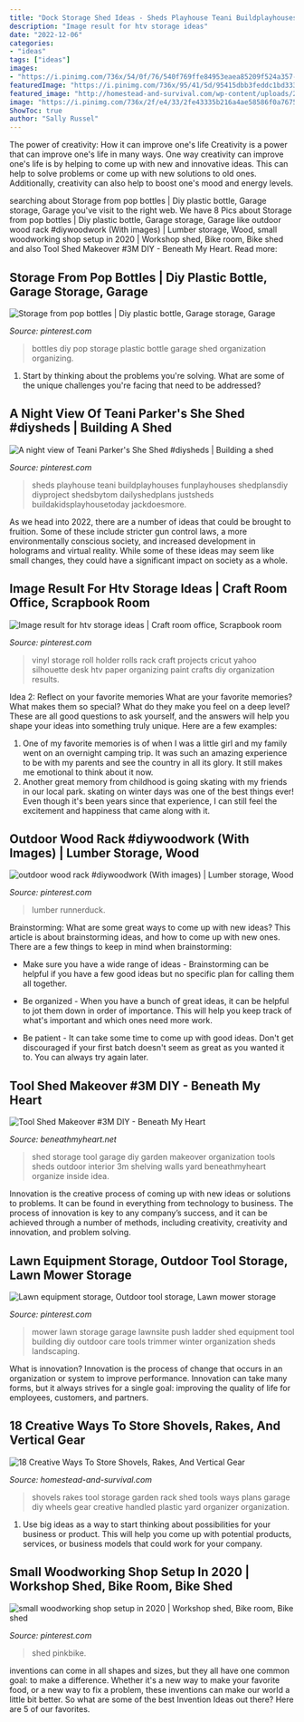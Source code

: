 ```yaml
---
title: "Dock Storage Shed Ideas - Sheds Playhouse Teani Buildplayhouses Funplayhouses Shedplansdiy Diyproject Shedsbytom Dailyshedplans Justsheds Buildakidsplayhousetoday Jackdoesmore"
description: "Image result for htv storage ideas"
date: "2022-12-06"
categories:
- "ideas"
tags: ["ideas"]
images:
- "https://i.pinimg.com/736x/54/0f/76/540f769ffe84953eaea85209f524a357--pop-bottles-reuse.jpg"
featuredImage: "https://i.pinimg.com/736x/95/41/5d/95415dbb3feddc1bd333a4ca75e7d984.jpg"
featured_image: "http://homestead-and-survival.com/wp-content/uploads/2016/02/9-creative-ways-to-store-shovels-rakes-and-vetical-gear.jpg"
image: "https://i.pinimg.com/736x/2f/e4/33/2fe43335b216a4ae58586f0a76759df7.jpg"
ShowToc: true
author: "Sally Russel"
---
```



The power of creativity: How it can improve one's life
Creativity is a power that can improve one's life in many ways. One way creativity can improve one's life is by helping to come up with new and innovative ideas. This can help to solve problems or come up with new solutions to old ones. Additionally, creativity can also help to boost one's mood and energy levels.

	

		
searching about Storage from pop bottles | Diy plastic bottle, Garage storage, Garage you've visit to the right web. We have 8 Pics about Storage from pop bottles | Diy plastic bottle, Garage storage, Garage like outdoor wood rack #diywoodwork (With images) | Lumber storage, Wood, small woodworking shop setup in 2020 | Workshop shed, Bike room, Bike shed and also Tool Shed Makeover #3M DIY - Beneath My Heart. Read more:
		
    
## Storage From Pop Bottles | Diy Plastic Bottle, Garage Storage, Garage

<img loading=lazy src="https://i.pinimg.com/736x/54/0f/76/540f769ffe84953eaea85209f524a357--pop-bottles-reuse.jpg" onerror="this.onerror=null;this.src='https://tse4.mm.bing.net/th?id=OIP.2VyVsxddaxMMg9Eao1em-gHaLq&amp;pid=15.1';" alt="Storage from pop bottles | Diy plastic bottle, Garage storage, Garage">

_Source: pinterest.com_

>bottles diy pop storage plastic bottle garage shed organization organizing. 

	

1. Start by thinking about the problems you're solving. What are some of the unique challenges you're facing that need to be addressed? 

    
## A Night View Of Teani Parker&#039;s She Shed #diysheds | Building A Shed

<img loading=lazy src="https://i.pinimg.com/736x/7e/4d/f4/7e4df43bd9d6eadda666b26c4665f26d.jpg" onerror="this.onerror=null;this.src='https://tse4.mm.bing.net/th?id=OIP.FAP7b2fjPBua_075YnfI-QHaJ4&amp;pid=15.1';" alt="A night view of Teani Parker&#039;s She Shed #diysheds | Building a shed">

_Source: pinterest.com_

>sheds playhouse teani buildplayhouses funplayhouses shedplansdiy diyproject shedsbytom dailyshedplans justsheds buildakidsplayhousetoday jackdoesmore. 

	

As we head into 2022, there are a number of ideas that could be brought to fruition. Some of these include stricter gun control laws, a more environmentally conscious society, and increased development in holograms and virtual reality. While some of these ideas may seem like small changes, they could have a significant impact on society as a whole.

    
## Image Result For Htv Storage Ideas | Craft Room Office, Scrapbook Room

<img loading=lazy src="https://i.pinimg.com/736x/2f/e4/33/2fe43335b216a4ae58586f0a76759df7.jpg" onerror="this.onerror=null;this.src='https://tse1.mm.bing.net/th?id=OIP.T3oSGJxkjkT1v40gtI72UAHaJ3&amp;pid=15.1';" alt="Image result for htv storage ideas | Craft room office, Scrapbook room">

_Source: pinterest.com_

>vinyl storage roll holder rolls rack craft projects cricut yahoo silhouette desk htv paper organizing paint crafts diy organization results. 

	

Idea 2: Reflect on your favorite memories
What are your favorite memories? What makes them so special? What do they make you feel on a deep level? These are all good questions to ask yourself, and the answers will help you shape your ideas into something truly unique. Here are a few examples: 
1. One of my favorite memories is of when I was a little girl and my family went on an overnight camping trip. It was such an amazing experience to be with my parents and see the country in all its glory. It still makes me emotional to think about it now. 
2. Another great memory from childhood is going skating with my friends in our local park. skating on winter days was one of the best things ever! Even though it's been years since that experience, I can still feel the excitement and happiness that came along with it. 

    
## Outdoor Wood Rack #diywoodwork (With Images) | Lumber Storage, Wood

<img loading=lazy src="https://i.pinimg.com/736x/f1/70/ab/f170ab87a0b18481b72ddb2857fd12ba.jpg" onerror="this.onerror=null;this.src='https://tse1.mm.bing.net/th?id=OIP.C7LSxG1iR5H3JRDBcwVsggHaMW&amp;pid=15.1';" alt="outdoor wood rack #diywoodwork (With images) | Lumber storage, Wood">

_Source: pinterest.com_

>lumber runnerduck. 

	

Brainstorming: What are some great ways to come up with new ideas?
This article is about brainstorming ideas, and how to come up with new ones. There are a few things to keep in mind when brainstorming: 
- Make sure you have a wide range of ideas - Brainstorming can be helpful if you have a few good ideas but no specific plan for calling them all together. 

- Be organized - When you have a bunch of great ideas, it can be helpful to jot them down in order of importance. This will help you keep track of what's important and which ones need more work. 

- Be patient - It can take some time to come up with good ideas. Don't get discouraged if your first batch doesn't seem as great as you wanted it to. You can always try again later.

    
## Tool Shed Makeover #3M DIY - Beneath My Heart

<img loading=lazy src="http://www.beneathmyheart.net/wp-content/uploads/2014/04/2014-04-10-17.51.10_thumb.jpg" onerror="this.onerror=null;this.src='https://tse1.mm.bing.net/th?id=OIP.Lj6u4NwUEHg47QD2APttnwHaKh&amp;pid=15.1';" alt="Tool Shed Makeover #3M DIY - Beneath My Heart">

_Source: beneathmyheart.net_

>shed storage tool garage diy garden makeover organization tools sheds outdoor interior 3m shelving walls yard beneathmyheart organize inside idea. 

	

Innovation is the creative process of coming up with new ideas or solutions to problems. It can be found in everything from technology to business. The process of innovation is key to any company’s success, and it can be achieved through a number of methods, including creativity, creativity and innovation, and problem solving.

    
## Lawn Equipment Storage, Outdoor Tool Storage, Lawn Mower Storage

<img loading=lazy src="https://i.pinimg.com/736x/d2/d6/79/d2d67941673bf2856a9d5debe17e9f96.jpg" onerror="this.onerror=null;this.src='https://tse2.mm.bing.net/th?id=OIP.xWKEHlMyPdwnrCxNBpjatAHaJ4&amp;pid=15.1';" alt="Lawn equipment storage, Outdoor tool storage, Lawn mower storage">

_Source: pinterest.com_

>mower lawn storage garage lawnsite push ladder shed equipment tool building diy outdoor care tools trimmer winter organization sheds landscaping. 

	

What is innovation?
Innovation is the process of change that occurs in an organization or system to improve performance. Innovation can take many forms, but it always strives for a single goal: improving the quality of life for employees, customers, and partners.

    
## 18 Creative Ways To Store Shovels, Rakes, And Vertical Gear

<img loading=lazy src="http://homestead-and-survival.com/wp-content/uploads/2016/02/9-creative-ways-to-store-shovels-rakes-and-vetical-gear.jpg" onerror="this.onerror=null;this.src='https://tse4.mm.bing.net/th?id=OIP.G8hjpkWJzJdBy7PDbfsYqgHaLE&amp;pid=15.1';" alt="18 Creative Ways To Store Shovels, Rakes, And Vertical Gear">

_Source: homestead-and-survival.com_

>shovels rakes tool storage garden rack shed tools ways plans garage diy wheels gear creative handled plastic yard organizer organization. 

	

1. Use big ideas as a way to start thinking about possibilities for your business or product. This will help you come up with potential products, services, or business models that could work for your company. 

    
## Small Woodworking Shop Setup In 2020 | Workshop Shed, Bike Room, Bike Shed

<img loading=lazy src="https://i.pinimg.com/736x/95/41/5d/95415dbb3feddc1bd333a4ca75e7d984.jpg" onerror="this.onerror=null;this.src='https://tse3.mm.bing.net/th?id=OIP.TOkUqTkep3akLN7PDpKJzAHaJ4&amp;pid=15.1';" alt="small woodworking shop setup in 2020 | Workshop shed, Bike room, Bike shed">

_Source: pinterest.com_

>shed pinkbike. 

	

inventions can come in all shapes and sizes, but they all have one common goal: to make a difference. Whether it's a new way to make your favorite food, or a new way to fix a problem, these inventions can make our world a little bit better. So what are some of the best Invention Ideas out there? Here are 5 of our favorites.


